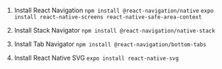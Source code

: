 1. Install React Navigation
`npm install @react-navigation/native`
`expo install react-native-screens react-native-safe-area-context`

2. Install Stack Navigator
`npm install @react-navigation/native-stack`

3. Install Tab Navigator
`npm install @react-navigation/bottom-tabs`

4. Install React Native SVG
`expo install react-native-svg`